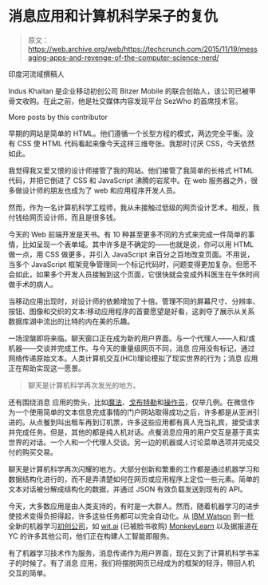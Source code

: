 # 消息应用和计算机科学呆子的复仇

> 原文：<https://web.archive.org/web/https://techcrunch.com/2015/11/19/messaging-apps-and-revenge-of-the-computer-science-nerd/>

印度河流域撰稿人

Indus Khaitan 是企业移动初创公司 Bitzer Mobile 的联合创始人，该公司已被甲骨文收购。在此之前，他是社交媒体内容发现平台 SezWho 的首席技术官。

More posts by this contributor

早期的网站是简单的 HTML。他们遵循一个长型方程的模式，两边完全平衡。没有 CSS 使 HTML 代码看起来像今天这样三维夸张。我那时讨厌 CSS，今天依然如此。

我觉得我又爱又恨的设计师接管了我的网站。他们接管了我简单的长格式 HTML 代码，并把它倒进了 CSS 和 JavaScript 沸腾的岩浆中。在 web 服务器之外，很多做设计师的朋友也成为了 web 和应用程序开发人员。

然而，作为一名计算机科学工程师，我从未接触过低级的网页设计艺术。相反，我付钱给网页设计师，而且是很多钱。

今天的 Web 前端开发是天书。有 10 种甚至更多不同的方式来完成一件简单的事情，比如呈现一个表单域。其中许多是不确定的——也就是说，你可以用 HTML 做一点，用 CSS 做更多，并引入 JavaScript 来百分之百地改变页面。不用说，当多个 JavaScript 框架竞争管理同一个标记代码时，问题变得更加复杂。但愿不会如此，如果多个开发人员接触到这个页面，它很快就会变成外科医生在午休时间做手术的病人。

当移动应用出现时，对设计师的依赖增加了十倍。管理不同的屏幕尺寸、分辨率、按钮、图像和交织的文本:移动应用程序的首要愿望是好看，这剥夺了展示从关系数据库湖中流出的比特的内在美的乐趣。

一场涅槃即将来临。聊天窗口正在成为新的用户界面。与一个代理人——人和/或机器——交谈并完成工作。与今天的重量级网页不同，消息 应用没有标记，通过网络传递原始文本。人类计算机交互(HCI)理论模拟了现实世界的行为；消息 应用正在帮助实现这一愿景。

> 聊天是计算机科学再次发光的地方。

还有围绕消息 应用的势头，比如[魔法](https://web.archive.org/web/20230330020930/https://getmagicnow.com/)、[戈布特勒](https://web.archive.org/web/20230330020930/http://www.gobutlernow.com/)和[操作员](https://web.archive.org/web/20230330020930/https://techcrunch.com/2015/04/07/operator/)，仅举几例。在微信作为一个使用简单的文本信息完成事情的门户网站取得成功之后，许多都是从亚洲引进的。从点餐到叫出租车再到订机票，许多这些应用都有真人充当礼宾，接受请求并完成任务。但是，其他的都是纯人机对话。点餐消息应用的用户交互是基于真实世界的对话。一个人和一个代理人交谈。另一边的机器或人讨论菜单选项并完成交付的购买交易。

聊天是计算机科学再次闪耀的地方。大部分创新和繁重的工作都是通过机器学习和数据结构化进行的，而不是弄清楚如何在网页或应用程序上定位一些元素。简单的文本对话被分解成结构化的数据，并通过 JSON 有效负载发送到现有的 API。

今天，大多数应用是由人类支持的，有时是一大群人。然而，随着机器学习的进步使技术变得负担得起，许多这些任务都可以完全自动化。从 [IBM Watson](https://web.archive.org/web/20230330020930/http://www.ibm.com/smarterplanet/us/en/ibmwatson/developercloud/) 到一批全新的机器学习[初创公司](https://web.archive.org/web/20230330020930/https://techcrunch.com/2015/08/07/how-consumer-focused-ai-startups-are-breaking-down-language/)，如 [wit.ai](https://web.archive.org/web/20230330020930/http://wit.ai/) (已被脸书收购) [MonkeyLearn](https://web.archive.org/web/20230330020930/http://www.monkeylearn.com/) 以及据报道在 YC 的许多其他公司，他们正在构建人工智能即服务。

有了机器学习技术作为服务，消息传递作为用户界面，现在又到了计算机科学书呆子的时候了。有了消息 应用，我们将摆脱网页已经成为的框架的轻浮，带回人机交互的简单。